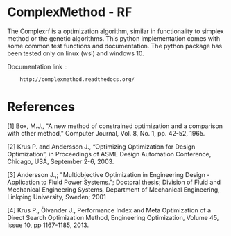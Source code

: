 ComplexMethod - RF
=============

The Complexrf is a optimization algorithm, similar in functionality to simplex method or the genetic algorithms. This python implementation comes with some common test functions and documentation. The python package has been tested only on linux (wsl) and windows 10.
  

Documentation link
  ::

        http://complexmethod.readthedocs.org/ 


References
==========

[1] Box, M.J., "A new method of constrained optimization and a comparison with other method," Computer Journal, Vol. 8, No. 1, pp. 42-52, 1965.

[2] Krus P. and Andersson J., “Optimizing Optimization for Design Optimization”, in Proceedings of
ASME Design Automation Conference, Chicago, USA, September 2-6, 2003.

[3] Andersson J.,; "Multiobjective Optimization in Engineering Design - Application to Fluid Power Systems."; Doctoral thesis; Division of Fluid and Mechanical Engineering Systems, Department of Mechanical Engineering, Linkping University, Sweden; 2001 	

[4] Krus P., Ölvander J., Performance Index and Meta Optimization of a Direct Search Optimization Method, Engineering Optimization, Volume 45, Issue 10, pp 1167-1185, 2013.


